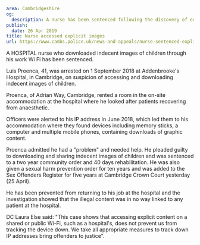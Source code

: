 ```yaml
area: Cambridgeshire
og:
  description: A nurse has been sentenced following the discovery of explicit content on his devices.
publish:
  date: 26 Apr 2019
title: Nurse accessed explicit images
url: https://www.cambs.police.uk/news-and-appeals/nurse-sentenced-explicit-images
```

A HOSPITAL nurse who downloaded indecent images of children through his work Wi Fi has been sentenced.

Luis Proenca, 41, was arrested on 1 September 2018 at Addenbrooke's Hospital, in Cambridge, on suspicion of accessing and downloading indecent images of children.

Proenca, of Adrian Way, Cambridge, rented a room in the on-site accommodation at the hospital where he looked after patients recovering from anaesthetic.

Officers were alerted to his IP address in June 2018, which led them to his accommodation where they found devices including memory sticks, a computer and multiple mobile phones, containing downloads of graphic content.

Proenca admitted he had a "problem" and needed help. He pleaded guilty to downloading and sharing indecent images of children and was sentenced to a two year community order and 40 days rehabilitation. He was also given a sexual harm prevention order for ten years and was added to the Sex Offenders Register for five years at Cambridge Crown Court yesterday (25 April).

He has been prevented from returning to his job at the hospital and the investigation showed that the illegal content was in no way linked to any patient at the hospital.

DC Laura Else said: "This case shows that accessing explicit content on a shared or public Wi-Fi, such as a hospital's, does not prevent us from tracking the device down. We take all appropriate measures to track down IP addresses bring offenders to justice".
